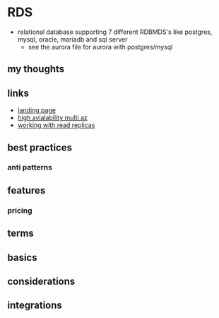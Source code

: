 # RDS

- relational database supporting 7 different RDBMDS's like postgres, mysql, oracle, mariadb and sql server
  - see the aurora file for aurora with postgres/mysql

## my thoughts

## links

- [landing page](https://aws.amazon.com/rds/?did=ap_card&trk=ap_card)
- [high avialability multi az](https://docs.aws.amazon.com/AmazonRDS/latest/UserGuide/Concepts.MultiAZ.html)
- [working with read replicas](https://docs.aws.amazon.com/AmazonRDS/latest/UserGuide/USER_ReadRepl.html)

## best practices

### anti patterns

## features

### pricing

## terms

## basics

## considerations

## integrations
